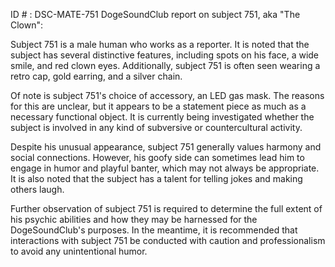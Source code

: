 ID # : DSC-MATE-751
DogeSoundClub report on subject 751, aka "The Clown":

Subject 751 is a male human who works as a reporter. It is noted that the subject has several distinctive features, including spots on his face, a wide smile, and red clown eyes. Additionally, subject 751 is often seen wearing a retro cap, gold earring, and a silver chain.

Of note is subject 751's choice of accessory, an LED gas mask. The reasons for this are unclear, but it appears to be a statement piece as much as a necessary functional object. It is currently being investigated whether the subject is involved in any kind of subversive or countercultural activity.

Despite his unusual appearance, subject 751 generally values harmony and social connections. However, his goofy side can sometimes lead him to engage in humor and playful banter, which may not always be appropriate. It is also noted that the subject has a talent for telling jokes and making others laugh.

Further observation of subject 751 is required to determine the full extent of his psychic abilities and how they may be harnessed for the DogeSoundClub's purposes. In the meantime, it is recommended that interactions with subject 751 be conducted with caution and professionalism to avoid any unintentional humor.